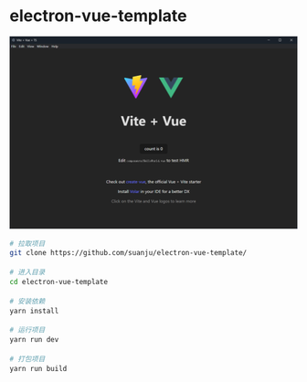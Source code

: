 # electron-vue-template


![screenshort.png](https://github.com/suanju/electron-vue-template/blob/main/public/screenshot.png?raw=true)



```sh
# 拉取项目
git clone https://github.com/suanju/electron-vue-template/

# 进入目录
cd electron-vue-template

# 安装依赖
yarn install

# 运行项目
yarn run dev

# 打包项目
yarn run build
```
